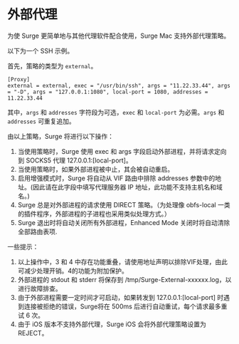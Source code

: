 # 外部代理

为使 Surge 更简单地与其他代理软件配合使用，Surge Mac 支持外部代理策略。

以下为一个 SSH 示例。

首先，策略的类型为 `external`。

```
[Proxy]
external = external, exec = "/usr/bin/ssh", args = "11.22.33.44", args = "-D", args = "127.0.0.1:1080", local-port = 1080, addresses = 11.22.33.44
```

其中，`args` 和 `addresses` 字符段为可选，`exec` 和 `local-port` 为必需。`args` 和 `addresses` 可重复追加。

由以上策略，Surge 将进行以下操作：

1. 当使用策略时，Surge 使用 exec 和 args 字段启动外部进程，并将请求定向到 SOCKS5 代理 127.0.0.1:[local-port]。
2. 当使用策略时，如果外部进程被中止，其会被自动重启。
3. 启用增强模式时，Surge 将自动从 VIF 路由中排除 addresses 参数中的地址。(因此请在此字段中填写代理服务器 IP 地址，此功能不支持主机名和域名。)
4. Surge 总是对外部进程的请求使用 DIRECT 策略。（为处理像 obfs-local 一类的插件程序，外部进程的子进程也采用类似处理方式。）
5. Surge 退出时将自动关闭所有外部进程，Enhanced Mode 关闭时将自动清除全部路由表项.

一些提示：

1. 以上操作中，3 和 4 中存在功能重叠，请使用地址声明以排除VIF处理，由此可减少处理开销。4的功能为附加保护。
2. 外部进程的 stdout 和 stderr 将保存到 /tmp/Surge-External-xxxxxx.log，以进行故障排查。
3. 由于外部进程需要一定时间才可启动，如果转发到 127.0.0.1:[local-port] 时遇到连接被拒绝的错误，Surge将在 500ms 后进行自动重试，每个请求最多重试 6 次。
4. 由于 iOS 版本不支持外部代理，Surge iOS 会将外部代理策略设置为 REJECT。

